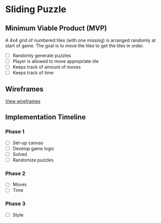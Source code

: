 # Sliding Puzzle

## Minimum Viable Product (MVP)

A 4x4 grid of numbered tiles (with one missing) is arranged randomly at start of game. The goal is to move the tiles to get the tiles in order.

- [ ] Randomly generate puzzles
- [ ] Player is allowed to move appropriate tile
- [ ] Keeps track of amount of moves
- [ ] Keeps track of time

## Wireframes

[View wireframes](./docs/wireframes.md)

## Implementation Timeline

### Phase 1  

- [ ] Set-up canvas
- [ ] Develop game logic
 - [ ] Solved
 - [ ] Randomize puzzles

### Phase 2

- [ ] Moves
- [ ] Time

### Phase 3  

- [ ] Style
